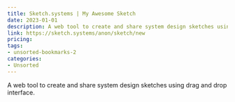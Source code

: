 ```yaml
---
title: Sketch.systems | My Awesome Sketch
date: 2023-01-01
description: A web tool to create and share system design sketches using drag and drop interface.
link: https://sketch.systems/anon/sketch/new
pricing: 
tags: 
- unsorted-bookmarks-2 
categories: 
- Unsorted 
---
```


A web tool to create and share system design sketches using drag and drop interface.
